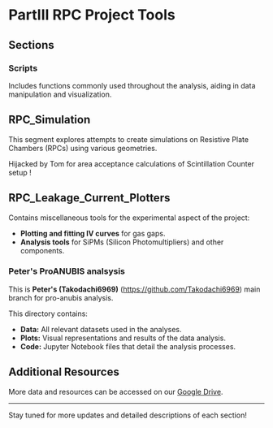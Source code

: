 # PartIII RPC Project Tools

## Sections

### Scripts
Includes functions commonly used throughout the analysis, aiding in data manipulation and visualization.

## RPC_Simulation
This segment explores attempts to create simulations on Resistive Plate Chambers (RPCs) using various geometries.

Hijacked by Tom for area acceptance calculations of Scintillation Counter setup !

## RPC_Leakage_Current_Plotters
Contains miscellaneous tools for the experimental aspect of the project:
- **Plotting and fitting IV curves** for gas gaps.
- **Analysis tools** for SiPMs (Silicon Photomultipliers) and other components.

### Peter's ProANUBIS analsysis

This is **Peter's (Takodachi6969)** (https://github.com/Takodachi6969) main branch for pro-anubis analysis.

This directory contains:
- **Data:** All relevant datasets used in the analyses.
- **Plots:** Visual representations and results of the data analysis.
- **Code:** Jupyter Notebook files that detail the analysis processes.

## Additional Resources
More data and resources can be accessed on our [Google Drive](https://drive.google.com/drive/folders/1h3tAO2pH-oXBDvoifNG5Sx7_lPVB5Iju?usp=drive_link).

---

Stay tuned for more updates and detailed descriptions of each section!
